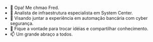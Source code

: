 - 👋 Opa! Me chmao Fred.
- 👀 Analista de infraestrutura especialista em System Center.
- 🌱 Visando juntar a experiência em automação bancária com cyber segurança.
- 💞️ Fique a vontade para trocar idéias e compartilhar conhecimento.
- 📫 Um grande abraço a todos.

<!---
cfsilvalima/cfsilvalima is a ✨ special ✨ repository because its `README.md` (this file) appears on your GitHub profile.
You can click the Preview link to take a look at your changes.
--->
